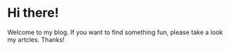# Hi there!
Welcome to my blog.
If you want to find something fun, please take a look my artcles.
Thanks!
